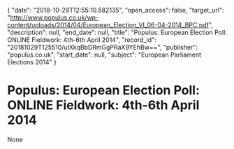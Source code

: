 {
  "date": "2018-10-29T12:55:10.582135", 
  "open_access": false, 
  "target_url": "http://www.populus.co.uk/wp-content/uploads/2014/04/European_Election_VI_06-04-2014_BPC.pdf", 
  "description": null, 
  "end_date": null, 
  "title": "Populus: European Election Poll: ONLINE Fieldwork: 4th-6th April 2014", 
  "record_id": "20181029T125510/uIXkqBbDRmGgPRaX9YEhBw==", 
  "publisher": "populus.co.uk", 
  "start_date": null, 
  "subject": "European Parliament Elections 2014"
}

# Populus: European Election Poll: ONLINE Fieldwork: 4th-6th April 2014

None